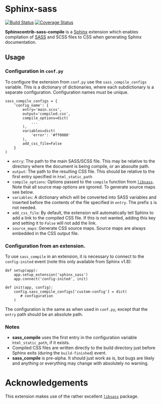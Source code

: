 # Sphinx-sass

[![Build Status](https://travis-ci.org/mwibrow/sphinx-sass.svg?branch=master)](https://travis-ci.org/mwibrow/sphinx-sass)
[![Coverage Status](https://coveralls.io/repos/github/mwibrow/sphinx-sass/badge.svg?branch=master)](https://coveralls.io/github/mwibrow/sphinx-sass?branch=master)

**Sphinxcontrib-sass-compile** is a [Sphinx](http://www.sphinx-doc.org/en/master/) extension
which enables compilation of [SASS](https://sass-lang.com/) and SCSS files to CSS
when generating Sphinx documentation.

## Usage

### Configuration in `conf.py`

To configure the extension from `conf.py`
use the `sass_compile_configs`
variable.
This is a dictionary of dictionaries,
where each subdictionary is a separate configuration.
Configuration names must be unique.


    sass_compile_configs = {
        'config_name': {
            entry='main.scss',
            output='compiled.css',
            compile_options=dict(
                ...
            ),
            variables=dict(
                'error': '#ff0000'
            ),
            add_css_file=False
        }
    )

- `entry`:
  The path to the main SASS/SCSS file.
  This may be relative to the directory
  where the document is being compile,
  or an absoulte path.
- `output`:
  The path to the resulting CSS file.
  This should be relative to the first
  entry specified in `html_static_path`
- `compile_options`:
  Options passed to the `compile`
  function from [`libsass`](https://github.com/sass/libsass-python).
  Note that all source map options are ignored.
  To generate source maps see below.
- `variables`:
  A dictionary which will be converted into SASS variables
  and inserted before the contents of the file specified
  in `entry`. The prefix `$` is not needed.
- `add_css_file`:
  By default, the extension will automatically tell Sphinx
  to add a link to the compiled CSS file.
  If this is not wanted, adding this key and setting
  it to `False` will not add the link.
- `source_maps`:
  Generate CSS source maps.
  Source maps are always embedded in the CSS output file.

### Configuration from an extension.

To use `sass_compile` in an extension,
it is necessary to connect to the `config-inited`
event (note this only available from Sphinx v1.8):

    def setup(app):
        app.setup_extension('sphinx_sass')
        app.connect('config-inited', init)

    def init(app, config):
        config.sass_compile_configs['custom-config'] = dict(
           # configuration
        )

The configuration is the same as when used
in `conf.py`, except that the
`entry` path should be an absolute path.

### Notes

- **sass_compile** uses the first
  entry in the configuration variable `html_static_path`, if it exists.
- Compiled CSS files are written directly to
  the build directory just before Sphinx
  exits (during the `build-finished`) event.
- **sass_compile** is pre-alpha. It should just work as is, but bugs are likely and anything or everything may change with absolutely no warning.

# Acknowledgements

This extension makes use of the
rather excellent [`libsass`](https://github.com/sass/libsass-python) package.
